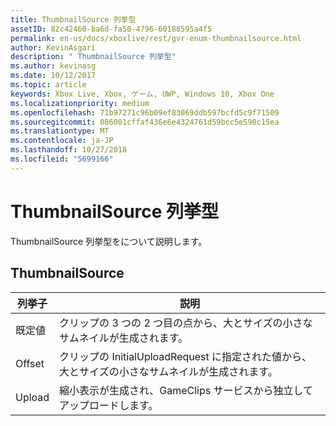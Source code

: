 ```yaml
---
title: ThumbnailSource 列挙型
assetID: 82c42460-ba6d-fa50-4796-60188595a4f5
permalink: en-us/docs/xboxlive/rest/gvr-enum-thumbnailsource.html
author: KevinAsgari
description: " ThumbnailSource 列挙型"
ms.author: kevinasg
ms.date: 10/12/2017
ms.topic: article
keywords: Xbox Live, Xbox, ゲーム, UWP, Windows 10, Xbox One
ms.localizationpriority: medium
ms.openlocfilehash: 71b97271c96b09ef83069ddb597bcfd5c9f71509
ms.sourcegitcommit: 086001cffaf436e6e4324761d59bcc5e598c15ea
ms.translationtype: MT
ms.contentlocale: ja-JP
ms.lasthandoff: 10/27/2018
ms.locfileid: "5699166"
---
```

# <a name="thumbnailsource-enumeration"></a>ThumbnailSource 列挙型
ThumbnailSource 列挙型をについて説明します。 
<a id="ID4ER"></a>

 
## <a name="thumbnailsource"></a>ThumbnailSource
 
| <b>列挙子</b>| <b>説明</b>| 
| --- | --- | 
| 既定値| クリップの 3 つの 2 つ目の点から、大とサイズの小さなサムネイルが生成されます。| 
| Offset| クリップの InitialUploadRequest に指定された値から、大とサイズの小さなサムネイルが生成されます。| 
| Upload| 縮小表示が生成され、GameClips サービスから独立してアップロードします。| 
  